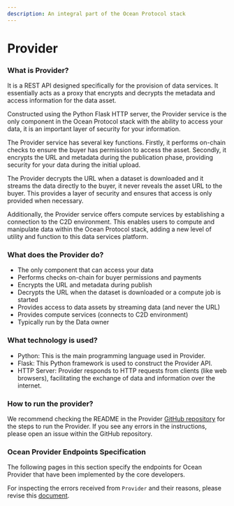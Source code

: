```yaml
---
description: An integral part of the Ocean Protocol stack
---
```


# Provider

### What is Provider?

It is a REST API designed specifically for the provision of data services. It essentially acts as a proxy that encrypts and decrypts the metadata and access information for the data asset.

Constructed using the Python Flask HTTP server, the Provider service is the only component in the Ocean Protocol stack with the ability to access your data, it is an important layer of security for your information.

The Provider service has several key functions. Firstly, it performs on-chain checks to ensure the buyer has permission to access the asset. Secondly, it encrypts the URL and metadata during the publication phase, providing security for your data during the initial upload.

The Provider decrypts the URL when a dataset is downloaded and it streams the data directly to the buyer, it never reveals the asset URL to the buyer. This provides a layer of security and ensures that access is only provided when necessary.

Additionally, the Provider service offers compute services by establishing a connection to the C2D environment. This enables users to compute and manipulate data within the Ocean Protocol stack, adding a new level of utility and function to this data services platform.

### What does the Provider do?

* The only component that can access your data
* Performs checks on-chain for buyer permissions and payments
* Encrypts the URL and metadata during publish
* Decrypts the URL when the dataset is downloaded or a compute job is started
* Provides access to data assets by streaming data (and never the URL)
* Provides compute services (connects to C2D environment)
* Typically run by the Data owner

### What technology is used?

* Python: This is the main programming language used in Provider.
* Flask: This Python framework is used to construct the Provider API.
* HTTP Server: Provider responds to HTTP requests from clients (like web browsers), facilitating the exchange of data and information over the internet.

### How to run the provider?

We recommend checking the README in the Provider [GitHub repository](https://github.com/oceanprotocol/provider) for the steps to run the Provider. If you see any errors in the instructions, please open an issue within the GitHub repository.&#x20;

### Ocean Provider Endpoints Specification

The following pages in this section specify the endpoints for Ocean Provider that have been implemented by the core developers.

For inspecting the errors received from `Provider` and their reasons, please revise this [document](https://github.com/oceanprotocol/provider/blob/main/ocean_provider/routes/README.md).
